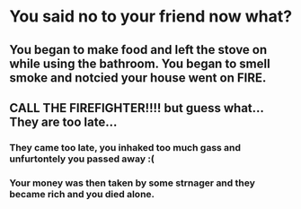 # You said no to your friend now what?

## You began to make food and left the stove on while using the bathroom. You began to smell smoke and notcied your house went on FIRE.

## CALL THE FIREFIGHTER!!!! but guess what... They are too late...

### They came too late, you inhaked too much gass and unfurtontely you passed away :(
### Your money was then taken by some strnager and they became rich and you died alone. 